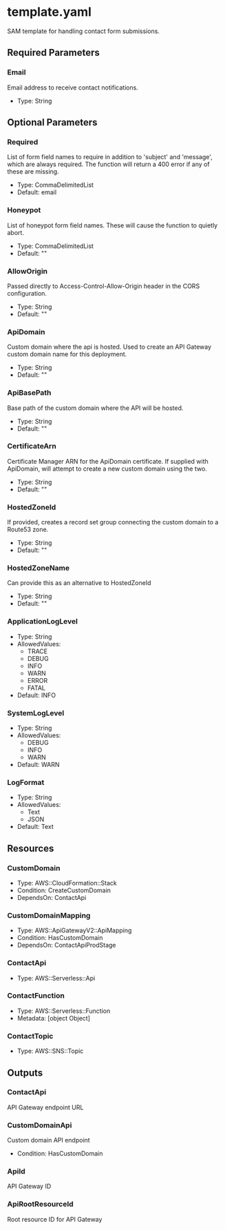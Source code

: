 # template.yaml

SAM template for handling contact form submissions.


## Required Parameters

### Email

Email address to receive contact notifications.

- Type: String

## Optional Parameters

### Required

List of form field names to require in addition to 'subject' and 'message', which are always required. The function will return a 400 error if any of these are missing.

- Type: CommaDelimitedList
- Default: email

### Honeypot

List of honeypot form field names. These will cause the function to quietly abort.

- Type: CommaDelimitedList
- Default: ""

### AllowOrigin

Passed directly to Access-Control-Allow-Origin header in the CORS configuration.

- Type: String
- Default: ""

### ApiDomain

Custom domain where the api is hosted. Used to create an API Gateway custom domain name for this deployment.

- Type: String
- Default: ""

### ApiBasePath

Base path of the custom domain where the API will be hosted.

- Type: String
- Default: ""

### CertificateArn

Certificate Manager ARN for the ApiDomain certificate. If supplied with ApiDomain, will attempt to create a new custom domain using the two.

- Type: String
- Default: ""

### HostedZoneId

If provided, creates a record set group connecting the custom domain to a Route53 zone.

- Type: String
- Default: ""

### HostedZoneName

Can provide this as an alternative to HostedZoneId

- Type: String
- Default: ""

### ApplicationLogLevel

- Type: String
- AllowedValues:
  - TRACE
  - DEBUG
  - INFO
  - WARN
  - ERROR
  - FATAL
- Default: INFO

### SystemLogLevel

- Type: String
- AllowedValues:
  - DEBUG
  - INFO
  - WARN
- Default: WARN

### LogFormat

- Type: String
- AllowedValues:
  - Text
  - JSON
- Default: Text

## Resources

### CustomDomain

- Type: AWS::CloudFormation::Stack
- Condition: CreateCustomDomain
- DependsOn: ContactApi

### CustomDomainMapping

- Type: AWS::ApiGatewayV2::ApiMapping
- Condition: HasCustomDomain
- DependsOn: ContactApiProdStage

### ContactApi

- Type: AWS::Serverless::Api

### ContactFunction

- Type: AWS::Serverless::Function
- Metadata: [object Object]

### ContactTopic

- Type: AWS::SNS::Topic

## Outputs

### ContactApi

API Gateway endpoint URL

### CustomDomainApi

Custom domain API endpoint

- Condition: HasCustomDomain

### ApiId

API Gateway ID

### ApiRootResourceId

Root resource ID for API Gateway